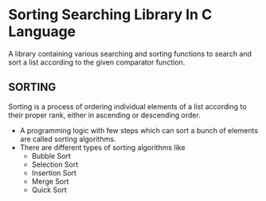 # Sorting Searching Library In C Language

A library containing various searching and sorting functions to search and sort a list according to the given comparator function.

## SORTING
Sorting is a process of ordering individual elements of a list according to their proper rank, either in ascending or descending order.<br>
* A programming logic with few steps which can sort a bunch of elements are called sorting algorithms.<br>
* There are different types of sorting algorithms like<br>
   * Bubble Sort<br>
   * Selection Sort<br>
   * Insertion Sort<br>
   * Merge Sort<br>
   * Quick Sort<br>
